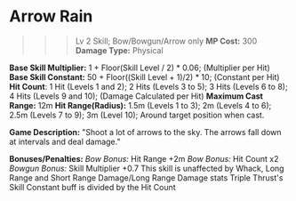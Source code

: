 # __Arrow Rain__ #
>>> Lv 2 Skill; Bow/Bowgun/Arrow only
 **MP Cost:** 300
**Damage Type:** Physical
 
**Base Skill Multiplier:** 1 + Floor(Skill Level / 2) * 0.06; (Multiplier per Hit)
**Base Skill Constant:** 50 + Floor((Skill Level + 1)/2) * 10; (Constant per Hit)
**Hit Count**: 1 Hit (Levels 1 and 2); 2 Hits (Levels 3 to 5); 3 Hits (Levels 6 to 8); 4 Hits (Levels 9 and 10); (Damage Calculated per Hit)
**Maximum Cast Range:** 12m
**Hit Range(Radius):** 1.5m (Levels 1 to 3); 2m (Levels 4 to 6); 2.5m (Levels 7 to 9); 3m (Level 10); Around target position when cast.

**Game Description:** "Shoot a lot of arrows to the sky. The arrows fall down at intervals and deal damage."

**Bonuses/Penalties:**
*Bow Bonus:* Hit Range +2m
*Bow Bonus:* Hit Count x2
*Bowgun Bonus:* Skill Multiplier +0.7
This skill is unaffected by Whack, Long Range and Short Range Damage/Long Range Damage stats
Triple Thrust's Skill Constant buff is divided by the Hit Count
